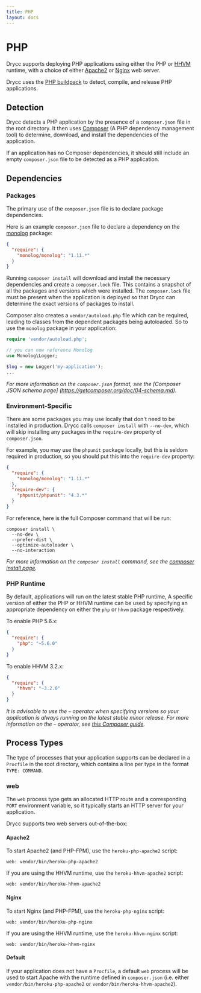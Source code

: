 ```yaml
---
title: PHP
layout: docs
---
```


# PHP

Drycc supports deploying PHP applications using either the PHP or [HHVM](http://hhvm.com/)
runtime, with a choice of either [Apache2](http://httpd.apache.org/) or
[Nginx](http://wiki.nginx.org/Main) web server.

Drycc uses the [PHP buildpack](https://github.com/heroku/heroku-buildpack-php) to detect,
compile, and release PHP applications.

## Detection

Drycc detects a PHP application by the presence of a `composer.json` file in the root directory.
It then uses [Composer](https://getcomposer.org/) (A PHP dependency management tool) to
determine, download, and install the dependencies of the application.

If an application has no Composer dependencies, it should still include an empty `composer.json`
file to be detected as a PHP application.

## Dependencies

### Packages

The primary use of the `composer.json` file is to declare package dependencies.

Here is an example `composer.json` file to declare a dependency on the
[monolog](https://github.com/Seldaek/monolog) package:

```json
{
  "require": {
    "monolog/monolog": "1.11.*"
  }
}
```

Running `composer install` will download and install the necessary dependencies and
create a `composer.lock` file. This contains a snapshot of all the packages and versions
which were installed. The `composer.lock` file must be present when the application is
deployed so that Drycc can determine the exact versions of packages to install.

Composer also creates a `vendor/autoload.php` file which can be required, leading to
classes from the dependent packages being autoloaded. So to use the `monolog` package
in your application:

```php
require 'vendor/autoload.php';

// you can now reference Monolog
use Monolog\Logger;

$log = new Logger('my-application');
...
```

*For more information on the `composer.json` format, see the [Composer JSON schema page]
(https://getcomposer.org/doc/04-schema.md).*

### Environment-Specific

There are some packages you may use locally that don't need to be installed in
production. Drycc calls `composer install` with `--no-dev`, which will skip
installing any packages in the `require-dev` property of `composer.json`.

For example, you may use the `phpunit` package locally, but this is seldom
required in production, so you should put this into the `require-dev` property:

```json
{
  "require": {
    "monolog/monolog": "1.11.*"
  },
  "require-dev": {
    "phpunit/phpunit": "4.3.*"
  }
}

```

For reference, here is the full Composer command that will be run:

```
composer install \
  --no-dev \
  --prefer-dist \
  --optimize-autoloader \
  --no-interaction
```

*For more information on the `composer install` command, see the [composer install page](https://getcomposer.org/doc/03-cli.md#install).*

### PHP Runtime

By default, applications will run on the latest stable PHP runtime, A specific version
of either the PHP or HHVM runtime can be used by specifying an appropriate dependency on
either the `php` or `hhvm` package respectively.

To enable PHP 5.6.x:

```json
{
  "require": {
    "php": "~5.6.0"
  }
}
```

To enable HHVM 3.2.x:

```json
{
  "require": {
    "hhvm": "~3.2.0"
  }
}
```

*It is advisable to use the `~` operator when specifying versions so your application is
always running on the latest stable minor release. For more information on the `~` operator,
see [this Composer guide](https://getcomposer.org/doc/01-basic-usage.md#next-significant-release-tilde-operator-).*

## Process Types

The type of processes that your application supports can be declared in a `Procfile` in the
root directory, which contains a line per type in the format `TYPE: COMMAND`.

### web

The `web` process type gets an allocated HTTP route and a corresponding `PORT` environment
variable, so it typically starts an HTTP server for your application.

Drycc supports two web servers out-of-the-box:

#### Apache2

To start Apache2 (and PHP-FPM), use the `heroku-php-apache2` script:

```
web: vendor/bin/heroku-php-apache2
```

If you are using the HHVM runtime, use the `heroku-hhvm-apache2` script:

```
web: vendor/bin/heroku-hhvm-apache2
```

#### Nginx

To start Nginx (and PHP-FPM), use the `heroku-php-nginx` script:

```
web: vendor/bin/heroku-php-nginx
```

If you are using the HHVM runtime, use the `heroku-hhvm-nginx` script:

```
web: vendor/bin/heroku-hhvm-nginx
```

#### Default

If your application does not have a `Procfile`, a default `web` process will be used
to start Apache with the runtime defined in `composer.json` (i.e. either
`vendor/bin/heroku-php-apache2` or `vendor/bin/heroku-hhvm-apache2`).
